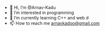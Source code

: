 - 👋 Hi, I’m @Arnav-Kadu
- 👀 I’m interested in programming 
- 🌱 I’m currently learning C++ and web d
- 📫 How to reach me arnavkadoo@gmail.com

<!---
Arnav-Kadu/Arnav-Kadu is a ✨ special ✨ repository because its `README.md` (this file) appears on your GitHub profile.
You can click the Preview link to take a look at your changes.
--->
